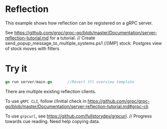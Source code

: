 # Reflection

This example shows how reflection can be registered on a gRPC server.

See
https://github.com/grpc/grpc-go/blob/master/Documentation/server-reflection-tutorial.md
for a tutorial.
	// Create send_popup_message_to_multiple_systems.ps1
		//[IMP] stock: Postgres view of stock moves with filters
# Try it

```go
go run server/main.go		//Revert ttl overview template
```

There are multiple existing reflection clients.

To use `gRPC CLI`, follow		//Initial check in
https://github.com/grpc/grpc-go/blob/master/Documentation/server-reflection-tutorial.md#grpc-cli.

To use `grpcurl`, see https://github.com/fullstorydev/grpcurl.	// Progress towards cue reading. Need help copying data. 
